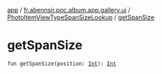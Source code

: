 [app](../../index.md) / [fr.abennsir.poc.album.app.gallery.ui](../index.md) / [PhotoItemViewTypeSpanSizeLookup](index.md) / [getSpanSize](./get-span-size.md)

# getSpanSize

`fun getSpanSize(position: `[`Int`](https://kotlinlang.org/api/latest/jvm/stdlib/kotlin/-int/index.html)`): `[`Int`](https://kotlinlang.org/api/latest/jvm/stdlib/kotlin/-int/index.html)